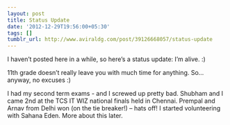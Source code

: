 ```yaml
---
layout: post
title: Status Update
date: '2012-12-29T19:56:00+05:30'
tags: []
tumblr_url: http://www.aviraldg.com/post/39126668057/status-update
---
```

I haven’t posted here in a while, so here’s a status update: I’m alive. :)

11th grade doesn’t really leave you with much time for anything. So… anyway, no excuses :)

I had my second term exams - and I screwed up pretty bad.
Shubham and I came 2nd at the TCS IT WIZ national finals held in Chennai. Prempal and Arnav from Delhi won (on the tie breaker!) – hats off!
I started volunteering with Sahana Eden. More about this later.
